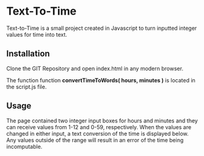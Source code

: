 # Text-To-Time

Text-to-Time is a small project created in Javascript to turn inputted integer values for time into text.

## Installation

Clone the GIT Repository and open index.html in any modern browser.

The function function **convertTimeToWords( hours, minutes )** is located in the script.js file.


## Usage
The page contained two integer input boxes for hours and minutes and they can receive values from 1-12 and 0-59, respectively. When the values are changed in either input, a text conversion of the time is displayed below. Any values outside of the range will result in an error of the time being incomputable.
